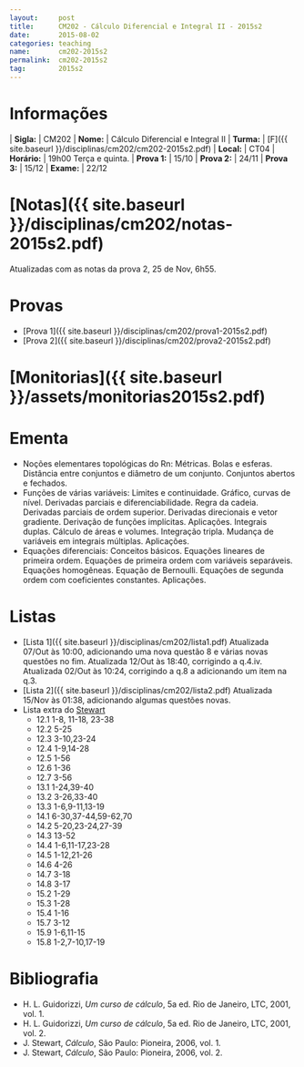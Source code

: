 ```yaml
---
layout:     post
title:      CM202 - Cálculo Diferencial e Integral II - 2015s2
date:       2015-08-02
categories: teaching
name:       cm202-2015s2
permalink:  cm202-2015s2
tag:        2015s2
---
```


# Informações

  | **Sigla:**   | CM202
  | **Nome:**    | Cálculo Diferencial e Integral II
  | **Turma:**   | [F]({{ site.baseurl }}/disciplinas/cm202/cm202-2015s2.pdf)
  | **Local:**   | CT04
  | **Horário:** | 19h00 Terça e quinta.
  | **Prova 1:** | 15/10
  | **Prova 2:** | 24/11
  | **Prova 3:** | 15/12
  | **Exame:**   | 22/12


# [Notas]({{ site.baseurl }}/disciplinas/cm202/notas-2015s2.pdf)

  Atualizadas com as notas da prova 2, 25 de Nov, 6h55.

# Provas

  - [Prova 1]({{ site.baseurl }}/disciplinas/cm202/prova1-2015s2.pdf)
  - [Prova 2]({{ site.baseurl }}/disciplinas/cm202/prova2-2015s2.pdf)

# [Monitorias]({{ site.baseurl }}/assets/monitorias2015s2.pdf)

# Ementa

  - Noções elementares topológicas do Rn: Métricas.  Bolas e esferas.  Distância
    entre conjuntos e diâmetro de um conjunto.  Conjuntos abertos e fechados.
  - Funções de várias variáveis: Limites e continuidade.  Gráfico, curvas de
    nível.  Derivadas parciais e diferenciabilidade.  Regra da cadeia.
    Derivadas parciais de ordem superior.  Derivadas direcionais e vetor
    gradiente.  Derivação de funções implícitas.  Aplicações.  Integrais duplas.
    Cálculo de áreas e volumes.  Integração tripla.  Mudança de variáveis em
    integrais múltiplas.  Aplicações.
  - Equações diferenciais: Conceitos básicos.  Equações lineares de primeira
    ordem.  Equações de primeira ordem com variáveis separáveis.  Equações
    homogêneas.  Equação de Bernoulli.  Equações de segunda ordem com
    coeficientes constantes.  Aplicações.

# Listas

  - [Lista 1]({{ site.baseurl }}/disciplinas/cm202/lista1.pdf)
    Atualizada 07/Out às 10:00, adicionando uma nova questão 8 e várias novas
    questões no fim.
    Atualizada 12/Out às 18:40, corrigindo a q.4.iv.
    Atualizada 02/Out às 10:24, corrigindo a q.8 a adicionando um item na q.3.
  - [Lista 2]({{ site.baseurl }}/disciplinas/cm202/lista2.pdf)
    Atualizada 15/Nov às 01:38, adicionando algumas questões novas.
  - Lista extra do [Stewart](http://www.clicmates.com.br/arquivosparadonwloads/Calculo%20Vol%202%20%285%20ed%29%20-%20James%20Stewart%20%28em%20portugues%29.pdf)
    - 12.1 1-8, 11-18, 23-38
    - 12.2 5-25
    - 12.3 3-10,23-24
    - 12.4 1-9,14-28
    - 12.5 1-56
    - 12.6 1-36
    - 12.7 3-56
    - 13.1 1-24,39-40
    - 13.2 3-26,33-40
    - 13.3 1-6,9-11,13-19
    - 14.1 6-30,37-44,59-62,70
    - 14.2 5-20,23-24,27-39
    - 14.3 13-52
    - 14.4 1-6,11-17,23-28
    - 14.5 1-12,21-26
    - 14.6 4-26
    - 14.7 3-18
    - 14.8 3-17
    - 15.2 1-29
    - 15.3 1-28
    - 15.4 1-16
    - 15.7 3-12
    - 15.9 1-6,11-15
    - 15.8 1-2,7-10,17-19


# Bibliografia

  - H. L. Guidorizzi, _Um curso de cálculo_, 5a ed. Rio de Janeiro, LTC, 2001,
    vol. 1.
  - H. L. Guidorizzi, _Um curso de cálculo_, 5a ed. Rio de Janeiro, LTC, 2001,
    vol. 2.
  - J. Stewart, _Cálculo_, São Paulo: Pioneira, 2006, vol. 1.
  - J. Stewart, _Cálculo_, São Paulo: Pioneira, 2006, vol. 2.
